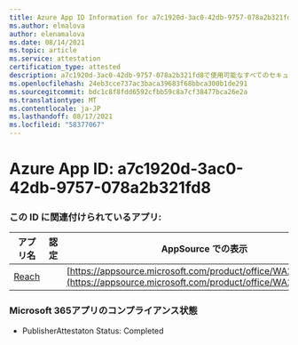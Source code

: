 ```yaml
---
title: Azure App ID Information for a7c1920d-3ac0-42db-9757-078a2b321fd8
ms.author: elmalova
author: elenamalova
ms.date: 08/14/2021
ms.topic: article
ms.service: attestation
certification_type: attested
description: a7c1920d-3ac0-42db-9757-078a2b321fd8で使用可能なすべてのセキュリティおよびコンプライアンス情報。
ms.openlocfilehash: 24eb3cce737ac3baca39683f68bbca300b1de291
ms.sourcegitcommit: bdc1c8f8fdd6592cfbb59c8a7cf38477bca26e2a
ms.translationtype: MT
ms.contentlocale: ja-JP
ms.lasthandoff: 08/17/2021
ms.locfileid: "58377067"
---
```

# <a name="azure-app-id-a7c1920d-3ac0-42db-9757-078a2b321fd8"></a>Azure App ID: a7c1920d-3ac0-42db-9757-078a2b321fd8


### <a name="apps-associated-with-this-id"></a>この ID に関連付けられているアプリ:
| **アプリ名** | **認定** | **AppSource での表示** |
|--------------|---------------|-----------------------|
| [Reach](https://docs.microsoft.com/microsoft-365-app-certification/forward/WA200002045) |  | [https://appsource.microsoft.com/product/office/WA200002045](https://appsource.microsoft.com/product/office/WA200002045) |

### <a name="microsoft-365-app-compliance-status"></a>Microsoft 365アプリのコンプライアンス状態
- PublisherAttestaton Status: Completed
